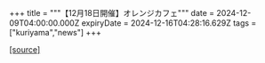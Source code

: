 +++
title = """【12月18日開催】オレンジカフェ"""
date = 2024-12-09T04:00:00.000Z
expiryDate = 2024-12-16T04:28:16.629Z
tags = ["kuriyama","news"]
+++


[[source]](https://www.town.kuriyama.hokkaido.jp/soshiki/43/29299.html)

